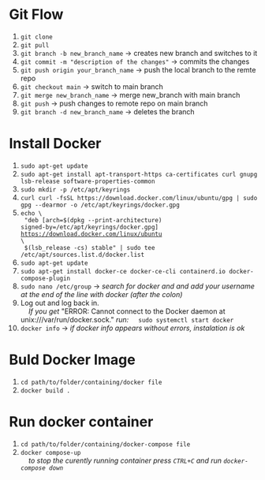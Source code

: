 # Git Flow

1. `git clone`
2. `git pull`
3. `git branch -b new_branch_name`                  -> creates new branch and switches to it
4. `git commit -m "description of the changes"`     -> commits the changes
5. `git push origin your_branch_name`               -> push the local branch to the remte repo
6. `git checkout main`                              -> switch to main branch
7. `git merge new_branch_name`                      -> merge new_branch with main branch 
8. `git push`                                       -> push changes to remote repo on main branch 
9. `git branch -d new_branch_name`                  -> deletes the branch

# Install Docker
1. `sudo apt-get update`
2. `sudo apt-get install apt-transport-https ca-certificates curl gnupg lsb-release software-properties-common`
3. `sudo mkdir -p /etc/apt/keyrings`
4. `curl curl -fsSL https://download.docker.com/linux/ubuntu/gpg | sudo gpg --dearmor -o /etc/apt/keyrings/docker.gpg`
5. <code>echo \ <br>
"deb [arch=$(dpkg --print-architecture) signed-by=/etc/apt/keyrings/docker.gpg] https://download.docker.com/linux/ubuntu \ <br>
\$(lsb_release -cs) stable" | sudo tee /etc/apt/sources.list.d/docker.list </code>
6. `sudo apt-get update`
7. `sudo apt-get install docker-ce docker-ce-cli containerd.io docker-compose-plugin`
8. `sudo nano /etc/group` -> *search for docker and and add your username at the end of the line with docker (after the colon)*
9. Log out and log back in.<br>
	&nbsp;&nbsp;&nbsp;&nbsp;*If you get <span style="color:red">*"ERROR: Cannot connect to the Docker daemon at unix:///var/run/docker.sock."*</span> run:*
	    &nbsp;&nbsp;&nbsp;&nbsp;`sudo systemctl start docker`
10. `docker info` -> *if docker info appears without errors, instalation is ok*


# Buld Docker Image

1. `cd path/to/folder/containing/docker file`
2. `docker build .`

# Run docker container

1. `cd path/to/folder/containing/docker-compose file`
2. `docker compose-up`<br>
   &nbsp;&nbsp;&nbsp;&nbsp;*to stop the curently running container press `CTRL+C` and run `docker-compose down`*
  